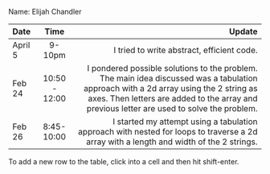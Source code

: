 Name: Elijah Chandler

| Date    |     Time      |                                                                                                                                                                                                                             Update |
|:--------|:-------------:|-----------------------------------------------------------------------------------------------------------------------------------------------------------------------------------------------------------------------------------:|
| April 5 |    9-10pm     |                                                                                                                                                                                         I tried to write abstract, efficient code. |
| Feb 24  | 10:50 - 12:00 | I pondered possible solutions to the problem. The main idea discussed was a tabulation approach with a 2d array using the 2 string as axes. Then letters are added to the array and previous letter are used to solve the problem. |
| Feb 26  |  8:45-10:00   |                                                                                            I started my attempt using a tabulation approach with nested for loops to traverse a 2d array with a length and width of the 2 strings. |


To add a new row to the table, click into a cell and then hit shift-enter.